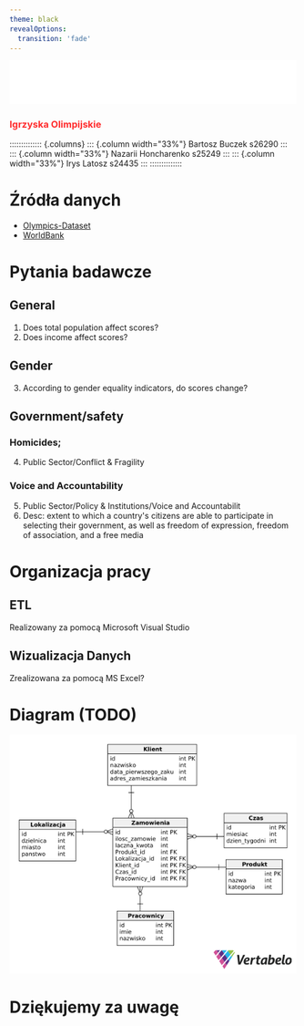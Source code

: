 ```yaml
---
theme: black
revealOptions:
  transition: 'fade'
---
```


![](pjatk.png)
<h3 style="color: #ff2c2d;">Igrzyska Olimpijskie</h3>

:::::::::::::: {.columns}
::: {.column width="33%"}
Bartosz Buczek
s26290
:::
::: {.column width="33%"}
Nazarii Honcharenko
s25249
:::
::: {.column width="33%"}
Irys Latosz
s24435
:::
::::::::::::::


# Źródła danych
- [Olympics-Dataset](https://github.com/KeithGalli/Olympics-Dataset)
- [WorldBank](https://databank.worldbank.org/source/world-development-indicators)


# Pytania badawcze

## General
1. Does total population affect scores?
2. Does income affect scores?

## Gender
3. According to gender equality indicators, do scores change?

## Government/safety

### Homicides;
4. Public Sector/Conflict & Fragility

### Voice and Accountability
5. Public Sector/Policy & Institutions/Voice and Accountabilit
6. Desc: extent to which a country's citizens are able to participate in selecting their government, as well as freedom of expression, freedom of association, and a free media


# Organizacja pracy

## ETL
Realizowany za pomocą Microsoft Visual Studio

## Wizualizacja Danych
Zrealizowana za pomocą MS Excel?

# Diagram (TODO)
![](diagram.png)

# Dziękujemy za uwagę
